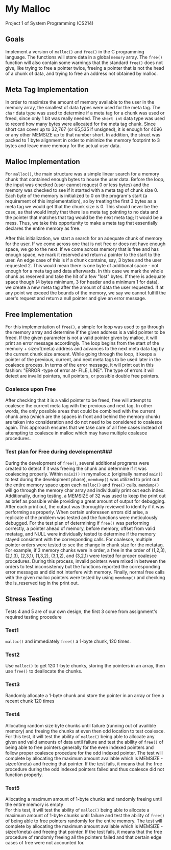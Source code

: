 # My Malloc #
Project 1 of System Programming (CS214)

## Goals ##
Implement a version of `malloc()` and `free()` in the C programming language. The functions will store data in a global `memory` array. The `free()` function will also contain some warnings that the standard `free()` does not give, like trying to free a pointer twice, freeing a pointer that is not the head of a chunk of data, and trying to free an address not obtained by malloc.


## Meta Tag Implementation ##
In order to maximize the amount of memory available to the user in the memory array, the smallest of data types were used for the meta tag. The `char` data type was used to determine if a meta tag for a chunk was used or freed, since only 1 bit was really needed. The `short int` data type was used to record how many bytes were allocated for the meta tag chunk. Since short can cover up to 32,767 (or 65,535 if unsigned), it is enough for 4096 or any other MEMSIZE up to that number short. In addition, the struct was packed to 1 byte alignment in order to minimize the memory footprint to 3 bytes and leave more memory for the actual user data. 

## Malloc Implementation ##
For `malloc()`, the main structure was a simple linear search for a memory chunk that contained enough bytes to house the user data. Before the loop, the input was checked (user cannot request 0 or less bytes) and the memory was checked to see if it started with a meta tag of chunk size 0. Each byte of the memory is initialized to 0 on the program's start (a requirement of this implementation), so by treating the first 3 bytes as a meta tag we would get that the chunk size is 0. This should never be the case, as that would imply that there is a meta tag pointing to no data and the pointer that matches that tag would be the next meta tag; It would be a mess. Thus, we take this opportunity to make a meta tag that essentially declares the entire memory as free.

After this initialization, we start a search for an adequate chunk of memory for the user. If we come across one that is not free or does not have enough space, we go to the next. If we come across memory that is free and has enough space, we mark it reserved and return a pointer to the start to the user. An edge case of this is if a chunk contains, say, 3 bytes and the user requested 2. This would mean there is one byte of additional space - not enough for a meta tag and data afterwards. In this case we mark the whole chunk as reserved and take the hit of a few "lost" bytes. If there is adequate space though (4 bytes minimum, 3 for header and a minimum 1 for data), we create a new meta tag after the amount of data the user requested. If at any point we exceed the bounds of the memory, we say we cannot fulfill the user's request and return a null pointer and give an error message.

## Free Implementation ##
For this implementation of `free()`, a simple for loop was used to go through the memory array and determine if the given address is a valid pointer to be freed. If the given parameter is not a valid pointer given by malloc, it will print an error message accordingly. The loop begins from the start of the memory + sizeof(meta) address and advances to the next meta data tag by the current chunk size amount. While going through the loop, it keeps a pointer of the previous, current, and next meta tags to be used later in the coalesce process. In terms of the error message, it will print out in this fashion: "ERROR -type of error at- FILE, LINE". The type of errors it will detect are invalid pointers, null pointers, or possible double free pointers.

### Coalesce upon Free ###
After checking that it is a valid pointer to be freed, free will attempt to coalesce the current meta tag with the previous and next tag. In other words, the only possible areas that could be combined with the current chunk area (which are the spaces in front and behind the memory chunk) are taken into consideration and do not need to be considered to coalesce again. This approach ensures that we take care of all free cases instead of attempting to coalesce in malloc which may have multiple coalesce procedures.

### Test plan for Free during development###
During the development of `free()`, several additional programs were created to detect if it was freeing the chunk and determine if it was coalescing properly. Within `main2()` in mymalloc.c (originally named `main()` to test during the development phase), `memdump()` was utilized to print out the entire memory space upon each `malloc()` and `free()` calls. `memdump()` will go through the memory char array and individually print out each index. Additionally, during testing, a MEMSIZE of 32 was used to keep the print out as brief as possible while providing a great amount of output for debugging. After each print out, the output was thoroughly reviewed to identify if it was performing as properly. When certain unforeseen errors did arise, a replicate of the problem was tested and the functions were meticulously debugged. For the test plan of determining if `free()` was performing correctly, a pointer ahead of memory, before memory, offset from valid metatag, and NULL were individually tested to determine if the memory stayed consistent with the corresponding calls. For coalesce, multiple pointer orders were tested to see the change in chunk size for the metatag. For example, if 3 memory chunks were in order, a free in the order of (1,2,3), (2,1,3), (2,3,1), (1,3,2), (3,1,2), and (3,2,1) were tested for proper coalesce procedures. During this process, invalid pointers were mixed in between the orders to test inconsistency but the functions reported the corresponding error messages and did not interfere with memory. Finally, normal free calls with the given malloc pointers were tested by using `memdump()` and checking the is_reserved tag in the print out.

## Stress Testing ##
Tests 4 and 5 are of our own design, the first 3 come from assignment's required testing procedure
### Test1 ###
`malloc()` and immediately `free()` a 1-byte chunk, 120 times.
### Test2 ###
Use `malloc()` to get 120 1-byte chunks, storing the pointers in an array, then use `free()` to deallocate the chunks.
### Test3 ###
Randomly allocate a 1-byte chunk and store the pointer in an array or free a recent chunk 120 times
### Test4 ###
Allocating random size byte chunks until failure (running out of availible memory) and freeing the chunks at even then odd location to test coalesce.  
For this test, it will test the ability of `malloc()` being able to allocate any given and valid amounts of data until failure and test the ability of `free()` of being able to free pointers generally for the even indexed pointers and follow proper coalesce procedure for the odd indexed pointer. The test will complete by allocating the maximum amount available which is MEMSIZE - sizeof(meta) and freeing that pointer. If the test fails, it means that the free procedure during the odd indexed pointers failed and thus coalesce did not function properly. 
### Test5 ###
Allocating a maximum amount of 1-byte chunks and randomly freeing until the entire memory is empty  
For this test, it will test the ability of `malloc()` being able to allocate a maximum amount of 1-byte chunks until failure and test the ability of `free()` of being able to free pointers randomly for the entire memory. The test will complete by allocating the maximum amount available which is MEMSIZE - sizeof(meta) and freeing that pointer. If the test fails, it means that the free procedure of randomly freeing all the pointers failed and that certain edge cases of free were not accounted for. 